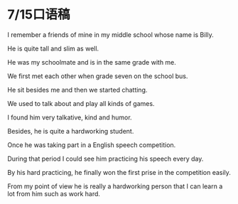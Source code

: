 # 7/15口语稿

I remember a friends of mine in my middle school whose name is Billy.

He is quite tall and slim as well.

He was my schoolmate and is in the same grade with me. 

We first met each other when grade seven on the school bus. 

He sit besides me and then we started chatting. 

We used to talk about and play all kinds of games. 

I found him very talkative, kind and humor. 

Besides, he is quite a hardworking student. 

Once he was taking part in a English speech competition. 

During that period I could see him practicing his speech every day. 

By his hard practicing, he finally won the first prise in the competition easily. 

From my point of view he is really a hardworking person that I can learn a lot from him such as work hard.